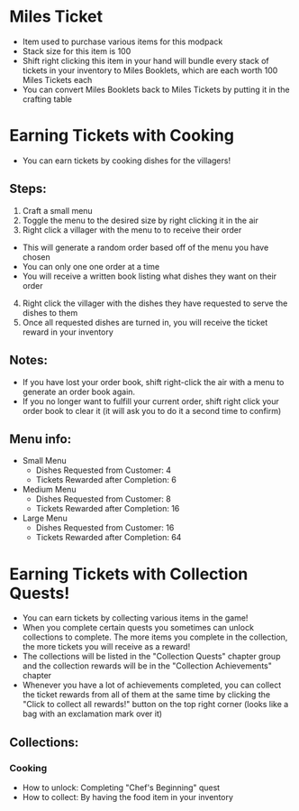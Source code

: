 # Miles Ticket
- Item used to purchase various items for this modpack
- Stack size for this item is 100
- Shift right clicking this item in your hand will bundle every stack of tickets in your inventory to Miles Booklets, which are each worth 100 Miles Tickets each
- You can convert Miles Booklets back to Miles Tickets by putting it in the crafting table

# Earning Tickets with Cooking
- You can earn tickets by cooking dishes for the villagers!
## Steps:
1. Craft a small menu
2. Toggle the menu to the desired size by right clicking it in the air
3. Right click a villager with the menu to to receive their order
  - This will generate a random order based off of the menu you have chosen
  - You can only one one order at a time
  - You will receive a written book listing what dishes they want on their order
4. Right click the villager with the dishes they have requested to serve the dishes to them
5. Once all requested dishes are turned in, you will receive the ticket reward in your inventory
## Notes:
- If you have lost your order book, shift right-click the air with a menu to generate an order book again.
- If you no longer want to fulfill your current order, shift right click your order book to clear it (it will ask you to do it a second time to confirm)
## Menu info:
- Small Menu
  - Dishes Requested from Customer: 4
  - Tickets Rewarded after Completion: 6
- Medium Menu
  - Dishes Requested from Customer: 8
  - Tickets Rewarded after Completion: 16
- Large Menu
  - Dishes Requested from Customer: 16
  - Tickets Rewarded after Completion: 64

# Earning Tickets with Collection Quests!
- You can earn tickets by collecting various items in the game!
- When you complete certain quests you sometimes can unlock collections to complete.  The more items you complete in the collection, the more tickets you will receive as a reward!
- The collections will be listed in the "Collection Quests" chapter group and the collection rewards will be in the "Collection Achievements" chapter
- Whenever you have a lot of achievements completed, you can collect the ticket rewards from all of them at the same time by clicking the "Click to collect all rewards!" button on the top right corner (looks like a bag with an exclamation mark over it)
## Collections:
### Cooking
- How to unlock: Completing "Chef's Beginning" quest
- How to collect: By having the food item in your inventory
